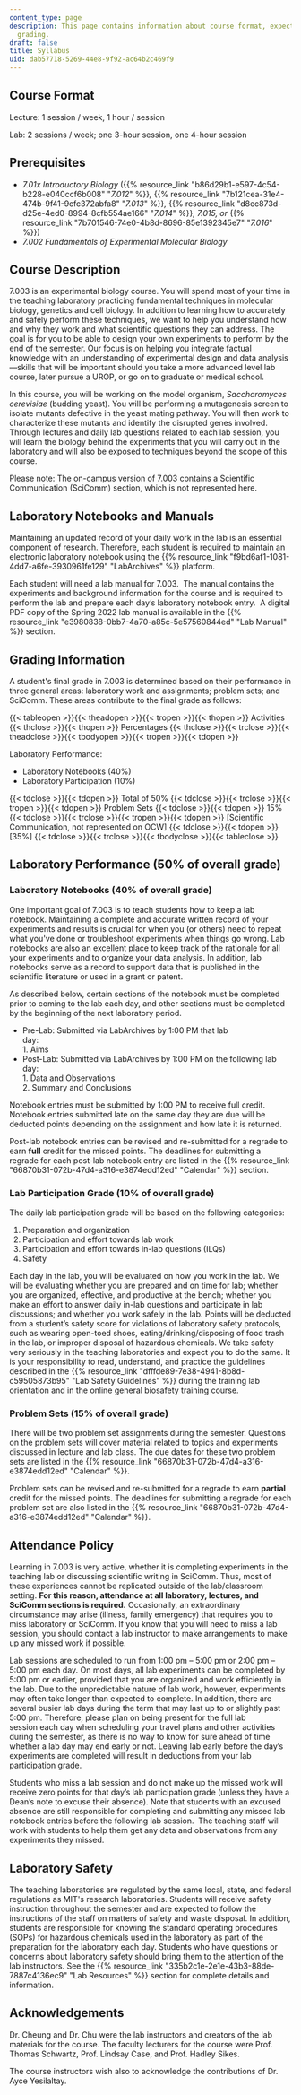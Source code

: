 ```yaml
---
content_type: page
description: This page contains information about course format, expectations, and
  grading.
draft: false
title: Syllabus
uid: dab57718-5269-44e8-9f92-ac64b2c469f9
---
```

## Course Format

Lecture: 1 session / week, 1 hour / session

Lab: 2 sessions / week; one 3-hour session, one 4-hour session

## Prerequisites

- *7.01x Introductory Biology* ({{% resource_link "b86d29b1-e597-4c54-b228-e040ccf6b008" "*7.012*" %}}*,* {{% resource_link "7b121cea-31e4-474b-9f41-9cfc372abfa8" "*7.013*" %}}*,* {{% resource_link "d8ec873d-d25e-4ed0-8994-8cfb554ae166" "*7.014*" %}}*, 7.015, or* {{% resource_link "7b701546-74e0-4b8d-8696-85e1392345e7" "*7.016*" %}})
- *7.002 Fundamentals of Experimental Molecular Biology*

## Course Description

7.003 is an experimental biology course. You will spend most of your time in the teaching laboratory practicing fundamental techniques in molecular biology, genetics and cell biology. In addition to learning how to accurately and safely perform these techniques, we want to help you understand how and why they work and what scientific questions they can address. The goal is for you to be able to design your own experiments to perform by the end of the semester. Our focus is on helping you integrate factual knowledge with an understanding of experimental design and data analysis—skills that will be important should you take a more advanced level lab course, later pursue a UROP, or go on to graduate or medical school.

In this course, you will be working on the model organism, *Saccharomyces cerevisiae* (budding yeast). You will be performing a mutagenesis screen to isolate mutants defective in the yeast mating pathway. You will then work to characterize these mutants and identify the disrupted genes involved. Through lectures and daily lab questions related to each lab session, you will learn the biology behind the experiments that you will carry out in the laboratory and will also be exposed to techniques beyond the scope of this course.

Please note: The on-campus version of 7.003 contains a Scientific Communication (SciComm) section, which is not represented here. 

## Laboratory Notebooks and Manuals

Maintaining an updated record of your daily work in the lab is an essential component of research. Therefore, each student is required to maintain an electronic laboratory notebook using the {{% resource_link "f9bd6af1-1081-4dd7-a6fe-3930961fe129" "LabArchives" %}} platform.

Each student will need a lab manual for 7.003.  The manual contains the experiments and background information for the course and is required to perform the lab and prepare each day’s laboratory notebook entry.  A digital PDF copy of the Spring 2022 lab manual is available in the {{% resource_link "e3980838-0bb7-4a70-a85c-5e57560844ed" "Lab Manual" %}} section.

## Grading Information

A student's final grade in 7.003 is determined based on their performance in three general areas: laboratory work and assignments; problem sets; and SciComm. These areas contribute to the final grade as follows:

{{< tableopen >}}{{< theadopen >}}{{< tropen >}}{{< thopen >}}
Activities
{{< thclose >}}{{< thopen >}}
Percentages
{{< thclose >}}{{< trclose >}}{{< theadclose >}}{{< tbodyopen >}}{{< tropen >}}{{< tdopen >}}

Laboratory Performance:

- Laboratory Notebooks (40%)
- Laboratory Participation (10%)

{{< tdclose >}}{{< tdopen >}}
Total of 50%
{{< tdclose >}}{{< trclose >}}{{< tropen >}}{{< tdopen >}}
Problem Sets
{{< tdclose >}}{{< tdopen >}}
15%
{{< tdclose >}}{{< trclose >}}{{< tropen >}}{{< tdopen >}}
\[Scientific Communication, not represented on OCW\]
{{< tdclose >}}{{< tdopen >}}
\[35%\]
{{< tdclose >}}{{< trclose >}}{{< tbodyclose >}}{{< tableclose >}}

## Laboratory Performance (50% of overall grade)

### Laboratory Notebooks (40% of overall grade)

One important goal of 7.003 is to teach students how to keep a lab notebook. Maintaining a complete and accurate written record of your experiments and results is crucial for when you (or others) need to repeat what you've done or troubleshoot experiments when things go wrong. Lab notebooks are also an excellent place to keep track of the rationale for all your experiments and to organize your data analysis. In addition, lab notebooks serve as a record to support data that is published in the scientific literature or used in a grant or patent.

As described below, certain sections of the notebook must be completed prior to coming to the lab each day, and other sections must be completed by the beginning of the next laboratory period.

- Pre-Lab: Submitted via LabArchives by 1:00 PM that lab day:                         
    1\. Aims
- Post-Lab: Submitted via LabArchives by 1:00 PM on the following lab day:                         
    1\. Data and Observations                         
    2\. Summary and Conclusions

Notebook entries must be submitted by 1:00 PM to receive full credit. Notebook entries submitted late on the same day they are due will be deducted points depending on the assignment and how late it is returned. 

Post-lab notebook entries can be revised and re-submitted for a regrade to earn **full** credit for the missed points. The deadlines for submitting a regrade for each post-lab notebook entry are listed in the {{% resource_link "66870b31-072b-47d4-a316-e3874edd12ed" "Calendar" %}} section.

### Lab Participation Grade (10% of overall grade)

The daily lab participation grade will be based on the following categories:

1. Preparation and organization
2. Participation and effort towards lab work
3. Participation and effort towards in-lab questions (ILQs)
4. Safety

Each day in the lab, you will be evaluated on how you work in the lab. We will be evaluating whether you are prepared and on time for lab; whether you are organized, effective, and productive at the bench; whether you make an effort to answer daily in-lab questions and participate in lab discussions; and whether you work safely in the lab. Points will be deducted from a student’s safety score for violations of laboratory safety protocols, such as wearing open-toed shoes, eating/drinking/disposing of food trash in the lab, or improper disposal of hazardous chemicals. We take safety very seriously in the teaching laboratories and expect you to do the same. It is your responsibility to read, understand, and practice the guidelines described in the {{% resource_link "dfffde89-7e38-4941-8b8d-c59505873b95" "Lab Safety Guidelines" %}} during the training lab orientation and in the online general biosafety training course.

### Problem Sets (15% of overall grade)

There will be two problem set assignments during the semester. Questions on the problem sets will cover material related to topics and experiments discussed in lecture and lab class. The due dates for these two problem sets are listed in the {{% resource_link "66870b31-072b-47d4-a316-e3874edd12ed" "Calendar" %}}.

Problem sets can be revised and re-submitted for a regrade to earn **partial** credit for the missed points. The deadlines for submitting a regrade for each problem set are also listed in the {{% resource_link "66870b31-072b-47d4-a316-e3874edd12ed" "Calendar" %}}.

## Attendance Policy

Learning in 7.003 is very active, whether it is completing experiments in the teaching lab or discussing scientific writing in SciComm. Thus, most of these experiences cannot be replicated outside of the lab/classroom setting. **For this reason, attendance at all laboratory, lectures, and SciComm sections is required.** Occasionally, an extraordinary circumstance may arise (illness, family emergency) that requires you to miss laboratory or SciComm. If you know that you will need to miss a lab session, you should contact a lab instructor to make arrangements to make up any missed work if possible. 

Lab sessions are scheduled to run from 1:00 pm – 5:00 pm or 2:00 pm – 5:00 pm each day. On most days, all lab experiments can be completed by 5:00 pm or earlier, provided that you are organized and work efficiently in the lab. Due to the unpredictable nature of lab work, however, experiments may often take longer than expected to complete. In addition, there are several busier lab days during the term that may last up to or slightly past 5:00 pm. Therefore, please plan on being present for the full lab session each day when scheduling your travel plans and other activities during the semester, as there is no way to know for sure ahead of time whether a lab day may end early or not. Leaving lab early before the day’s experiments are completed will result in deductions from your lab participation grade.

Students who miss a lab session and do not make up the missed work will receive zero points for that day’s lab participation grade (unless they have a Dean’s note to excuse their absence). Note that students with an excused absence are still responsible for completing and submitting any missed lab notebook entries before the following lab session.  The teaching staff will work with students to help them get any data and observations from any experiments they missed.

## Laboratory Safety

The teaching laboratories are regulated by the same local, state, and federal regulations as MIT's research laboratories. Students will receive safety instruction throughout the semester and are expected to follow the instructions of the staff on matters of safety and waste disposal. In addition, students are responsible for knowing the standard operating procedures (SOPs) for hazardous chemicals used in the laboratory as part of the preparation for the laboratory each day. Students who have questions or concerns about laboratory safety should bring them to the attention of the lab instructors. See the {{% resource_link "335b2c1e-2e1e-43b3-88de-7887c4136ec9" "Lab Resources" %}} section for complete details and information.

## Acknowledgements

Dr. Cheung and Dr. Chu were the lab instructors and creators of the lab materials for the course. The faculty lecturers for the course were Prof. Thomas Schwartz, Prof. Lindsay Case, and Prof. Hadley Sikes.

The course instructors wish also to acknowledge the contributions of Dr. Ayce Yesilaltay.